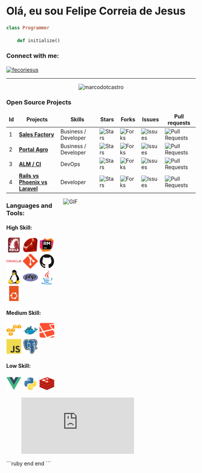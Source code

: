 # Olá, eu sou Felipe Correia de Jesus

```ruby 
class Programmer

	def initialize() 
```

<p align="left">
    <h3 align="left">Connect with me:</h3>
    <a href="https://linkedin.com/in/fecorjesus" target="_blank"><img align="center" src="https://github.com/fecorjesus/fecorjesus/blob/master/linkedin.png?raw=true" alt="fecorjesus" height="30" width="40" /></a>
  
</p>

---

<p align="center"> <img src="https://komarev.com/ghpvc/?username=marcodotcastro" alt="marcodotcastro" /> </p>


<h3>Open Source Projects</h3>
<table>
    <thead align="center">
        <tr border: none;>
            <td><b>Id</b></td>
	    <td><b>Projects</b></td>
	    <td><b>Skills</b></td>
            <td><b>Stars</b></td>
            <td><b>Forks</b></td>
            <td><b>Issues</b></td>
            <td><b>Pull requests</b></td>
        </tr>
    </thead>
    <tbody>
	<tr>
		<td>1</td>
            	<td><a href="https://github.com/marcodotcastro/sale-factory"><b>Sales Factory</b></a></td>
		<td>Business / Developer</td>
            	<td><img alt="Stars" src="https://img.shields.io/github/stars/marcodotcastro/sale-factory?style=flat-square&labelColor=343b41" /></td>
            	<td><img alt="Forks" src="https://img.shields.io/github/forks/marcodotcastro/sale-factory?style=flat-square&labelColor=343b41" /></td>
            	<td><img alt="Issues" src="https://img.shields.io/github/issues/marcodotcastro/sale-factory?style=flat-square&labelColor=343b41" /></td>
            	<td><img alt="Pull Requests" src="https://img.shields.io/github/issues-pr/marcodotcastro/sale-factory?style=flat-square&labelColor=343b41" /></td>
        </tr>
        <tr>
		<td>2</td>
		<td><a href="https://github.com/marcodotcastro/portal-agro"><b>Portal Agro</b></a></td>
	 	<td>Business / Developer</td>
	    	<td><img alt="Stars" src="https://img.shields.io/github/stars/marcodotcastro/portal-agro?style=flat-square&labelColor=343b41" /></td>
            	<td><img alt="Forks" src="https://img.shields.io/github/forks/marcodotcastro/portal-agro?style=flat-square&labelColor=343b41" /></td>
            	<td><img alt="Issues" src="https://img.shields.io/github/issues/marcodotcastro/portal-agro?style=flat-square&labelColor=343b41" /></td>
            	<td><img alt="Pull Requests" src="https://img.shields.io/github/issues-pr/marcodotcastro/portal-agro?style=flat-square&labelColor=343b41" /></td>
        </tr>
        <tr>
		<td>3</td>
            	<td><a href="https://github.com/marcodotcastro/application-lifecycle-management"><b>ALM / CI</b></a></td>
		<td>DevOps</td>
            	<td><img alt="Stars" src="https://img.shields.io/github/stars/marcodotcastro/application-lifecycle-management?style=flat-square&labelColor=343b41" /></td>
            	<td><img alt="Forks" src="https://img.shields.io/github/forks/marcodotcastro/application-lifecycle-management?style=flat-square&labelColor=343b41" /></td>
            	<td><img alt="Issues" src="https://img.shields.io/github/issues/marcodotcastro/application-lifecycle-management?style=flat-square&labelColor=343b41" /></td>
            	<td><img alt="Pull Requests" src="https://img.shields.io/github/issues-pr/marcodotcastro/application-lifecycle-management?style=flat-square&labelColor=343b41" /></td>
        </tr>
	 <tr>
		<td>4</td>
            	<td><a href="https://github.com/marcodotcastro/study-rails-vs-phoenix-vs-laravel"><b>Rails vs Phoenix vs Laravel</b></a></td>
		<td>Developer</td>
            	<td><img alt="Stars" src="https://img.shields.io/github/stars/marcodotcastro/study-rails-vs-phoenix-vs-laravel?style=flat-square&labelColor=343b41" /></td>
            	<td><img alt="Forks" src="https://img.shields.io/github/forks/marcodotcastro/study-rails-vs-phoenix-vs-laravel?style=flat-square&labelColor=343b41" /></td>
            	<td><img alt="Issues" src="https://img.shields.io/github/issues/marcodotcastro/study-rails-vs-phoenix-vs-laravel?style=flat-square&labelColor=343b41" /></td>
            	<td><img alt="Pull Requests" src="https://img.shields.io/github/issues-pr/marcodotcastro/study-rails-vs-phoenix-vs-laravel?style=flat-square&labelColor=343b41" /></td>
        </tr>
    </tbody>
</table>

 <img align="right" alt="GIF" src="https://github.com/marcodotcastro/marcodotcastro/blob/master/code.gif?raw=true" width="70%" height="400px" />

<h3 align="left">Languages and Tools:</h3>
    <p align="left">
        <h4 align="left">High Skill:</h4>
        <a href="https://stackshare.io/rails" target="_blank"><img src="https://github.com/devicons/devicon/raw/master/icons/rails/rails-original-wordmark.svg" alt="rails" width="40" height="40" /></a>
        <a href="https://stackshare.io/ruby" target="_blank"><img src="https://github.com/devicons/devicon/raw/master/icons/ruby/ruby-original.svg" alt="ruby" width="40" height="40" /></a>
        <a href="https://stackshare.io/rubymine" target="_blank"><img src="https://github.com/devicons/devicon/raw/master/icons/rubymine/rubymine-original.svg" alt="java" width="40" height="40" /></a>
        <a href="https://stackshare.io/oracle" target="_blank"><img src="https://github.com/devicons/devicon/raw/master/icons/oracle/oracle-original.svg" alt="oracle" width="40" height="40" /></a>
        <a href="https://stackshare.io/git" target="_blank"><img src="https://github.com/devicons/devicon/raw/master/icons/git/git-original.svg" alt="git" width="40" height="40" /></a>
        <a href="https://stackshare.io/github" target="_blank"><img src="https://github.com/devicons/devicon/raw/master/icons/github/github-original.svg" alt="github" width="40" height="40" /></a>
        <a href="https://stackshare.io/linux" target="_blank"><img src="https://github.com/devicons/devicon/raw/master/icons/linux/linux-original.svg" alt="linux" width="40" height="40" /></a>
        <a href="https://stackshare.io/php" target="_blank"><img src="https://github.com/devicons/devicon/raw/master/icons/php/php-original.svg" alt="php" width="40" height="40" /></a>
        <a href="https://stackshare.io/java" target="_blank"><img src="https://github.com/devicons/devicon/raw/master/icons/java/java-original.svg" alt="java" width="40" height="40" /></a>
        <a href="https://stackshare.io/ubuntu" target="_blank"><img src="https://github.com/devicons/devicon/raw/master/icons/ubuntu/ubuntu-plain.svg" alt="java" width="40" height="40" /></a>
        <h4 align="left">Medium Skill:</h4>
        <a href="https://stackshare.io/search/q=aws" target="_blank"><img src="https://github.com/devicons/devicon/raw/master/icons/amazonwebservices/amazonwebservices-original.svg" alt="aws" width="40" height="40" /></a>
        <a href="https://stackshare.io/docker" target="_blank"><img src="https://github.com/devicons/devicon/raw/master/icons/docker/docker-original.svg" alt="docker" width="40" height="40" /></a>
        <a href="https://stackshare.io/laravel" target="_blank"><img src="https://github.com/devicons/devicon/raw/master/icons/laravel/laravel-plain.svg" alt="laravel" width="40" height="40" /></a>
        <a href="https://stackshare.io/javascript" target="_blank"><img src="https://github.com/devicons/devicon/raw/master/icons/javascript/javascript-original.svg" alt="javascript" width="40" height="40" /></a>
	<a href="https://stackshare.io/postgresql" target="_blank"><img src="https://github.com/devicons/devicon/raw/master/icons/postgresql/postgresql-original.svg" alt="postgresql" width="40" height="40" /></a>
        <h4 align="left">Low Skill:</h4>
        <a href="https://stackshare.io/vuejs" target="_blank"><img src="https://github.com/devicons/devicon/raw/master/icons/vuejs/vuejs-original.svg" alt="vuejs" width="40" height="40" /></a>
        <a href="https://stackshare.io/python" target="_blank"><img src="https://github.com/devicons/devicon/raw/master/icons/python/python-original.svg" alt="python" width="40" height="40" /></a>
        <a href="https://stackshare.io/redis" target="_blank"><img src="https://github.com/devicons/devicon/raw/master/icons/redis/redis-original.svg" alt="redis" width="40" height="40" /></a>
    </p>
<figure>
	<embed src="https://wakatime.com/share/@marcodotcastro/7cd3cbfb-1783-43d5-9708-4d309157fe7a.svg"></embed></figure>
```ruby 
	end 
end 
```



